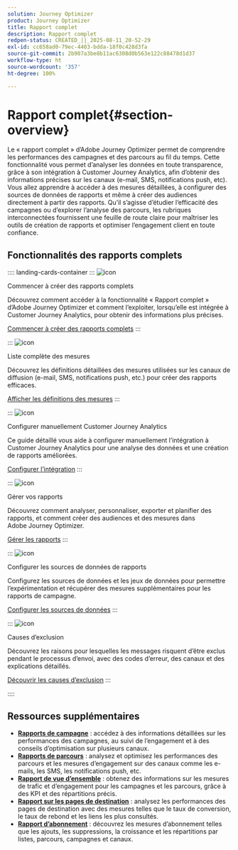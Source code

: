 ```yaml
---
solution: Journey Optimizer
product: Journey Optimizer
title: Rapport complet
description: Rapport complet
redpen-status: CREATED_||_2025-08-11_20-52-29
exl-id: cc658ad0-79ec-4403-bdda-18f0c428d3fa
source-git-commit: 2b907a3be8b11ac6308d0b563e122c88478d1d37
workflow-type: ht
source-wordcount: '357'
ht-degree: 100%

---
```


# Rapport complet{#section-overview}

Le « rapport complet » d’Adobe Journey Optimizer permet de comprendre les performances des campagnes et des parcours au fil du temps. Cette fonctionnalité vous permet d’analyser les données en toute transparence, grâce à son intégration à Customer Journey Analytics, afin d’obtenir des informations précises sur les canaux (e-mail, SMS, notifications push, etc). Vous allez apprendre à accéder à des mesures détaillées, à configurer des sources de données de rapports et même à créer des audiences directement à partir des rapports. Qu’il s’agisse d’étudier l’efficacité des campagnes ou d’explorer l’analyse des parcours, les rubriques interconnectées fournissent une feuille de route claire pour maîtriser les outils de création de rapports et optimiser l’engagement client en toute confiance.

## Fonctionnalités des rapports complets

:::: landing-cards-container
:::
![icon](https://cdn.experienceleague.adobe.com/icons/circle-play.svg?lang=fr)

Commencer à créer des rapports complets

Découvrez comment accéder à la fonctionnalité « Rapport complet » d’Adobe Journey Optimizer et comment l’exploiter, lorsqu’elle est intégrée à Customer Journey Analytics, pour obtenir des informations plus précises.

[Commencer à créer des rapports complets](../using/reports/report-gs-cja.md)
:::

:::
![icon](https://cdn.experienceleague.adobe.com/icons/chart-line.svg?lang=fr)

Liste complète des mesures

Découvrez les définitions détaillées des mesures utilisées sur les canaux de diffusion (e-mail, SMS, notifications push, etc.) pour créer des rapports efficaces.

[Afficher les définitions des mesures](../using/reports/global-report-components-cja.md)
:::

:::
![icon](https://cdn.experienceleague.adobe.com/icons/gear.svg?lang=fr)

Configurer manuellement Customer Journey Analytics

Ce guide détaillé vous aide à configurer manuellement l’intégration à Customer Journey Analytics pour une analyse des données et une création de rapports améliorées.

[Configurer l’intégration](../using/reports/cja-ajo.md)
:::

:::
![icon](https://cdn.experienceleague.adobe.com/icons/list-check.svg?lang=fr)

Gérer vos rapports

Découvrez comment analyser, personnaliser, exporter et planifier des rapports, et comment créer des audiences et des mesures dans Adobe Journey Optimizer.

[Gérer les rapports](../using/reports/report-cja-manage.md)
:::

:::
![icon](https://cdn.experienceleague.adobe.com/icons/puzzle-piece.svg?lang=fr)

Configurer les sources de données de rapports

Configurez les sources de données et les jeux de données pour permettre l’expérimentation et récupérer des mesures supplémentaires pour les rapports de campagne.

[Configurer les sources de données](../using/reports/reporting-configuration.md)
:::

:::
![icon](https://cdn.experienceleague.adobe.com/icons/shield-halved.svg?lang=fr)

Causes d’exclusion

Découvrez les raisons pour lesquelles les messages risquent d’être exclus pendant le processus d’envoi, avec des codes d’erreur, des canaux et des explications détaillés.

[Découvrir les causes d’exclusion](../using/reports/exclusion-list.md)
:::

::::


## Ressources supplémentaires

- **[Rapports de campagne](campaign-reporting-landing-page.md)** : accédez à des informations détaillées sur les performances des campagnes, au suivi de l’engagement et à des conseils d’optimisation sur plusieurs canaux.
- **[Rapports de parcours](journey-reporting-landing-page.md)** : analysez et optimisez les performances des parcours et les mesures d’engagement sur des canaux comme les e-mails, les SMS, les notifications push, etc.
- **[Rapport de vue d’ensemble](../using/reports/channel-report-cja.md)** : obtenez des informations sur les mesures de trafic et d’engagement pour les campagnes et les parcours, grâce à des KPI et des répartitions précis.
- **[Rapport sur les pages de destination](../using/reports/lp-report-global-cja.md)** : analysez les performances des pages de destination avec des mesures telles que le taux de conversion, le taux de rebond et les liens les plus consultés.
- **[Rapport d’abonnement](../using/reports/subscription-report-global-cja.md)** : découvrez les mesures d’abonnement telles que les ajouts, les suppressions, la croissance et les répartitions par listes, parcours, campagnes et canaux.
